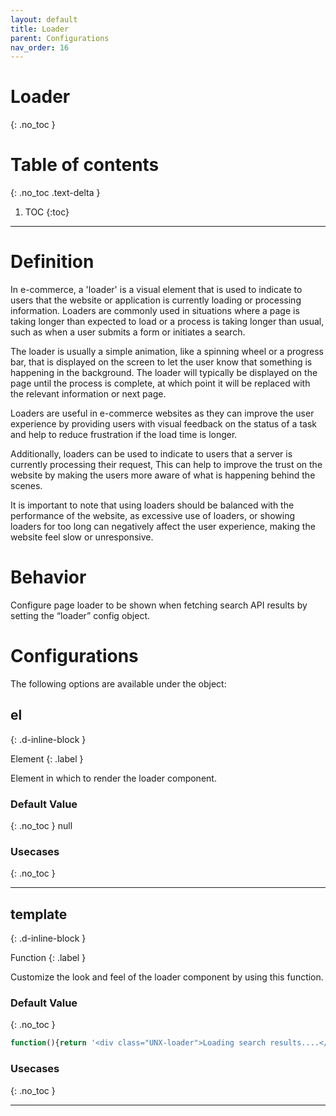 ```yaml
---
layout: default
title: Loader
parent: Configurations
nav_order: 16
---
```


# Loader
{: .no_toc }

# Table of contents
{: .no_toc .text-delta }

1. TOC
{:toc}

---

# Definition
In e-commerce, a 'loader' is a visual element that is used to indicate to users that the website or application is currently loading or processing information. Loaders are commonly used in situations where a page is taking longer than expected to load or a process is taking longer than usual, such as when a user submits a form or initiates a search.

The loader is usually a simple animation, like a spinning wheel or a progress bar, that is displayed on the screen to let the user know that something is happening in the background. The loader will typically be displayed on the page until the process is complete, at which point it will be replaced with the relevant information or next page.

Loaders are useful in e-commerce websites as they can improve the user experience by providing users with visual feedback on the status of a task and help to reduce frustration if the load time is longer.

Additionally, loaders can be used to indicate to users that a server is currently processing their request, This can help to improve the trust on the website by making the users more aware of what is happening behind the scenes.

It is important to note that using loaders should be balanced with the performance of the website, as excessive use of loaders, or showing loaders for too long can negatively affect the user experience, making the website feel slow or unresponsive.

# Behavior

Configure page loader to be shown when fetching search API results by setting the “loader” config object. 

# Configurations

The following options are available under the object:  

## el
{: .d-inline-block }

Element
{: .label }

Element in which to render the loader component.

### Default Value
{: .no_toc }
null	

### Usecases
{: .no_toc }

---
## template
{: .d-inline-block }

Function
{: .label }


Customize the look and feel of the loader component by using this function.

### Default Value
{: .no_toc }
```js
function(){return '<div class="UNX-loader">Loading search results....</div>'}
```	

### Usecases
{: .no_toc }

--- 
